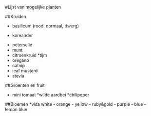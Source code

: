 #Lijst van mogelijke planten 


##Kruiden

* basilicum (rood, normaal, dwerg)
+ koreander
* peterselie
* munt 
* citroenkruid
*tijm
* oregano
* catnip
* leaf mustard
* stevia


##Groenten en fruit
* mini tomaat
*wilde aardbei
*chilipeper


##Bloemen
*vida white
    - orange
    - yellow
    - ruby&gold
    - purple
    - blue
    - lemon blue
